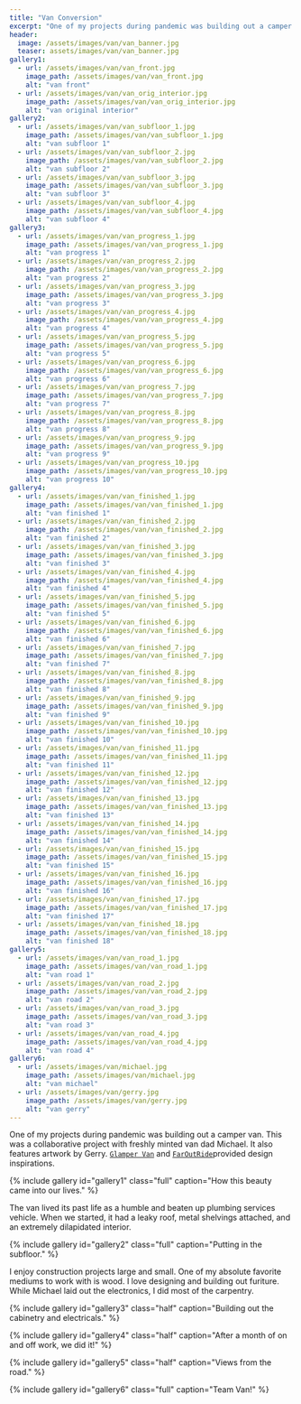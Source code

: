 ```yaml
---
title: "Van Conversion"
excerpt: "One of my projects during pandemic was building out a camper van."
header:
  image: /assets/images/van/van_banner.jpg
  teaser: assets/images/van/van_banner.jpg
gallery1:
  - url: /assets/images/van/van_front.jpg
    image_path: /assets/images/van/van_front.jpg
    alt: "van front"
  - url: /assets/images/van/van_orig_interior.jpg
    image_path: /assets/images/van/van_orig_interior.jpg
    alt: "van original interior"
gallery2:
  - url: /assets/images/van/van_subfloor_1.jpg
    image_path: /assets/images/van/van_subfloor_1.jpg
    alt: "van subfloor 1"
  - url: /assets/images/van/van_subfloor_2.jpg
    image_path: /assets/images/van/van_subfloor_2.jpg
    alt: "van subfloor 2"
  - url: /assets/images/van/van_subfloor_3.jpg
    image_path: /assets/images/van/van_subfloor_3.jpg
    alt: "van subfloor 3"
  - url: /assets/images/van/van_subfloor_4.jpg
    image_path: /assets/images/van/van_subfloor_4.jpg
    alt: "van subfloor 4"
gallery3:
  - url: /assets/images/van/van_progress_1.jpg
    image_path: /assets/images/van/van_progress_1.jpg
    alt: "van progress 1"
  - url: /assets/images/van/van_progress_2.jpg
    image_path: /assets/images/van/van_progress_2.jpg
    alt: "van progress 2"
  - url: /assets/images/van/van_progress_3.jpg
    image_path: /assets/images/van/van_progress_3.jpg
    alt: "van progress 3"
  - url: /assets/images/van/van_progress_4.jpg
    image_path: /assets/images/van/van_progress_4.jpg
    alt: "van progress 4"
  - url: /assets/images/van/van_progress_5.jpg
    image_path: /assets/images/van/van_progress_5.jpg
    alt: "van progress 5"
  - url: /assets/images/van/van_progress_6.jpg
    image_path: /assets/images/van/van_progress_6.jpg
    alt: "van progress 6"
  - url: /assets/images/van/van_progress_7.jpg
    image_path: /assets/images/van/van_progress_7.jpg
    alt: "van progress 7"
  - url: /assets/images/van/van_progress_8.jpg
    image_path: /assets/images/van/van_progress_8.jpg
    alt: "van progress 8"
  - url: /assets/images/van/van_progress_9.jpg
    image_path: /assets/images/van/van_progress_9.jpg
    alt: "van progress 9"
  - url: /assets/images/van/van_progress_10.jpg
    image_path: /assets/images/van/van_progress_10.jpg
    alt: "van progress 10"
gallery4:
  - url: /assets/images/van/van_finished_1.jpg
    image_path: /assets/images/van/van_finished_1.jpg
    alt: "van finished 1"
  - url: /assets/images/van/van_finished_2.jpg
    image_path: /assets/images/van/van_finished_2.jpg
    alt: "van finished 2"
  - url: /assets/images/van/van_finished_3.jpg
    image_path: /assets/images/van/van_finished_3.jpg
    alt: "van finished 3"
  - url: /assets/images/van/van_finished_4.jpg
    image_path: /assets/images/van/van_finished_4.jpg
    alt: "van finished 4"
  - url: /assets/images/van/van_finished_5.jpg
    image_path: /assets/images/van/van_finished_5.jpg
    alt: "van finished 5"
  - url: /assets/images/van/van_finished_6.jpg
    image_path: /assets/images/van/van_finished_6.jpg
    alt: "van finished 6"
  - url: /assets/images/van/van_finished_7.jpg
    image_path: /assets/images/van/van_finished_7.jpg
    alt: "van finished 7"
  - url: /assets/images/van/van_finished_8.jpg
    image_path: /assets/images/van/van_finished_8.jpg
    alt: "van finished 8"
  - url: /assets/images/van/van_finished_9.jpg
    image_path: /assets/images/van/van_finished_9.jpg
    alt: "van finished 9"
  - url: /assets/images/van/van_finished_10.jpg
    image_path: /assets/images/van/van_finished_10.jpg
    alt: "van finished 10"
  - url: /assets/images/van/van_finished_11.jpg
    image_path: /assets/images/van/van_finished_11.jpg
    alt: "van finished 11"
  - url: /assets/images/van/van_finished_12.jpg
    image_path: /assets/images/van/van_finished_12.jpg
    alt: "van finished 12"
  - url: /assets/images/van/van_finished_13.jpg
    image_path: /assets/images/van/van_finished_13.jpg
    alt: "van finished 13"
  - url: /assets/images/van/van_finished_14.jpg
    image_path: /assets/images/van/van_finished_14.jpg
    alt: "van finished 14"
  - url: /assets/images/van/van_finished_15.jpg
    image_path: /assets/images/van/van_finished_15.jpg
    alt: "van finished 15"
  - url: /assets/images/van/van_finished_16.jpg
    image_path: /assets/images/van/van_finished_16.jpg
    alt: "van finished 16"
  - url: /assets/images/van/van_finished_17.jpg
    image_path: /assets/images/van/van_finished_17.jpg
    alt: "van finished 17"
  - url: /assets/images/van/van_finished_18.jpg
    image_path: /assets/images/van/van_finished_18.jpg
    alt: "van finished 18"
gallery5:
  - url: /assets/images/van/van_road_1.jpg
    image_path: /assets/images/van/van_road_1.jpg
    alt: "van road 1"
  - url: /assets/images/van/van_road_2.jpg
    image_path: /assets/images/van/van_road_2.jpg
    alt: "van road 2"
  - url: /assets/images/van/van_road_3.jpg
    image_path: /assets/images/van/van_road_3.jpg
    alt: "van road 3"
  - url: /assets/images/van/van_road_4.jpg
    image_path: /assets/images/van/van_road_4.jpg
    alt: "van road 4"
gallery6:
  - url: /assets/images/van/michael.jpg
    image_path: /assets/images/van/michael.jpg
    alt: "van michael"
  - url: /assets/images/van/gerry.jpg
    image_path: /assets/images/van/gerry.jpg
    alt: "van gerry"
---
```



One of my projects during pandemic was building out a camper van. This was a collaborative project with freshly minted van dad Michael. It also features artwork by Gerry. [`Glamper Van`](https://www.glampervan.us/) and [`FarOutRide`](https://faroutride.com/)provided design inspirations.

{% include gallery id="gallery1" class="full" caption="How this beauty came into our lives." %}

The van lived its past life as a humble and beaten up plumbing services vehicle. When we started, it had a leaky roof, metal shelvings attached, and an extremely dilapidated interior. 

{% include gallery id="gallery2" class="full" caption="Putting in the subfloor." %}

I enjoy construction projects large and small. One of my absolute favorite mediums to work with is wood. I love designing and building out furiture. While Michael laid out the electronics, I did most of the carpentry.

{% include gallery id="gallery3" class="half" caption="Building out the cabinetry and electricals." %}

{% include gallery id="gallery4" class="half" caption="After a month of on and off work, we did it!" %}

{% include gallery id="gallery5" class="half" caption="Views from the road." %}

{% include gallery id="gallery6" class="full" caption="Team Van!" %}
